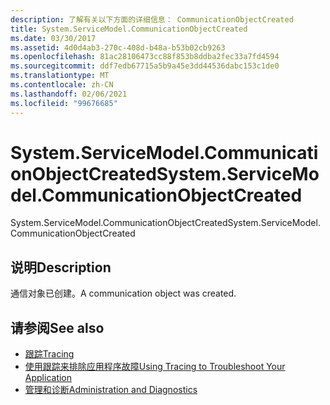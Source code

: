 ```yaml
---
description: 了解有关以下方面的详细信息： CommunicationObjectCreated
title: System.ServiceModel.CommunicationObjectCreated
ms.date: 03/30/2017
ms.assetid: 4d0d4ab3-270c-408d-b48a-b53b02cb9263
ms.openlocfilehash: 81ac28106473cc88f853b8ddba2fec33a7fd4594
ms.sourcegitcommit: ddf7edb67715a5b9a45e3dd44536dabc153c1de0
ms.translationtype: MT
ms.contentlocale: zh-CN
ms.lasthandoff: 02/06/2021
ms.locfileid: "99676685"
---
```

# <a name="systemservicemodelcommunicationobjectcreated"></a><span data-ttu-id="7ce71-103">System.ServiceModel.CommunicationObjectCreated</span><span class="sxs-lookup"><span data-stu-id="7ce71-103">System.ServiceModel.CommunicationObjectCreated</span></span>

<span data-ttu-id="7ce71-104">System.ServiceModel.CommunicationObjectCreated</span><span class="sxs-lookup"><span data-stu-id="7ce71-104">System.ServiceModel.CommunicationObjectCreated</span></span>  
  
## <a name="description"></a><span data-ttu-id="7ce71-105">说明</span><span class="sxs-lookup"><span data-stu-id="7ce71-105">Description</span></span>  

 <span data-ttu-id="7ce71-106">通信对象已创建。</span><span class="sxs-lookup"><span data-stu-id="7ce71-106">A communication object was created.</span></span>  
  
## <a name="see-also"></a><span data-ttu-id="7ce71-107">请参阅</span><span class="sxs-lookup"><span data-stu-id="7ce71-107">See also</span></span>

- [<span data-ttu-id="7ce71-108">跟踪</span><span class="sxs-lookup"><span data-stu-id="7ce71-108">Tracing</span></span>](index.md)
- [<span data-ttu-id="7ce71-109">使用跟踪来排除应用程序故障</span><span class="sxs-lookup"><span data-stu-id="7ce71-109">Using Tracing to Troubleshoot Your Application</span></span>](using-tracing-to-troubleshoot-your-application.md)
- [<span data-ttu-id="7ce71-110">管理和诊断</span><span class="sxs-lookup"><span data-stu-id="7ce71-110">Administration and Diagnostics</span></span>](../index.md)
